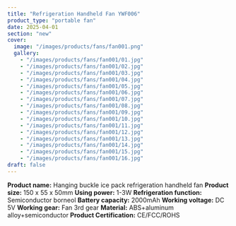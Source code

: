 ```yaml
---
title: "Refrigeration Handheld Fan YWF006"
product_type: "portable fan"
date: 2025-04-01
section: "new"
cover:
  image: "/images/products/fans/fan001.png"
  gallery:
    - "/images/products/fans/fan001/01.jpg"
    - "/images/products/fans/fan001/02.jpg"
    - "/images/products/fans/fan001/03.jpg"
    - "/images/products/fans/fan001/04.jpg"
    - "/images/products/fans/fan001/05.jpg"
    - "/images/products/fans/fan001/06.jpg"
    - "/images/products/fans/fan001/07.jpg"
    - "/images/products/fans/fan001/08.jpg"
    - "/images/products/fans/fan001/09.jpg"
    - "/images/products/fans/fan001/10.jpg"
    - "/images/products/fans/fan001/11.jpg"
    - "/images/products/fans/fan001/12.jpg"
    - "/images/products/fans/fan001/13.jpg"
    - "/images/products/fans/fan001/14.jpg"
    - "/images/products/fans/fan001/15.jpg"
    - "/images/products/fans/fan001/16.jpg"
draft: false
---
```

**Product name:** Hanging buckle ice pack refrigeration handheld fan
**Product size:** 150 x 55 x 50mm
**Using power:** 1-3W
**Refrigeration function:** Semiconductor borneol
**Battery capacity:** 2000mAh
**Working voltage:** DC 5V
**Working gear:** Fan 3rd gear
**Material:** ABS+aluminum alloy+semiconductor
**Product Certification:** CE/FCC/ROHS
